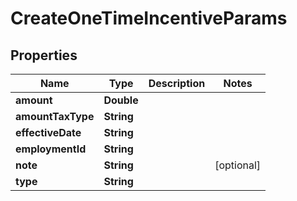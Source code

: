 

# CreateOneTimeIncentiveParams


## Properties

| Name | Type | Description | Notes |
|------------ | ------------- | ------------- | -------------|
|**amount** | **Double** |  |  |
|**amountTaxType** | **String** |  |  |
|**effectiveDate** | **String** |  |  |
|**employmentId** | **String** |  |  |
|**note** | **String** |  |  [optional] |
|**type** | **String** |  |  |



